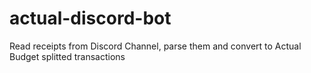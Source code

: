 # actual-discord-bot
Read receipts from Discord Channel, parse them and convert to Actual Budget splitted transactions
